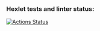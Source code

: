 ### Hexlet tests and linter status:
[![Actions Status](https://github.com/miaalvess/python-project-lvl1/workflows/hexlet-check/badge.svg)](https://github.com/miaalvess/python-project-lvl1/actions)